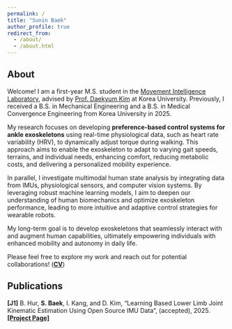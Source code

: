 ```yaml
---
permalink: /
title: "Sunin Baek"
author_profile: true
redirect_from: 
  - /about/
  - /about.html
---
```

## About
Welcome! I am a first-year M.S. student in the [Movement Intelligence Laboratory](https://www.daekyumkim.com/home), advised by [Prof. Daekyum Kim](https://www.daekyumkim.com/members/professor) at Korea University. Previously, I received a B.S. in Mechanical Engineering and a B.S. in Medical Convergence Engineering from Korea University in 2025. 

My research focuses on developing **preference-based control systems for ankle exoskeletons** using real-time physiological data, such as heart rate variability (HRV), to dynamically adjust torque during walking. This approach aims to enable the exoskeleton to adapt to varying gait speeds, terrains, and individual needs, enhancing comfort, reducing metabolic costs, and delivering a personalized mobility experience.

In parallel, I investigate multimodal human state analysis by integrating data from IMUs, physiological sensors, and computer vision systems. By leveraging robust machine learning models, I aim to deepen our understanding of human biomechanics and optimize exoskeleton performance, leading to more intuitive and adaptive control strategies for wearable robots.

My long-term goal is to develop exoskeletons that seamlessly interact with and augment human capabilities, ultimately empowering individuals with enhanced mobility and autonomy in daily life.

Please feel free to explore my work and reach out for potential collaborations! (**[CV](https://suninbaek.github.io/cv/)**)


## Publications
**[J1]**   B. Hur, **S. Baek**, I. Kang, and D. Kim, “Learning Based Lower Limb Joint Kinematic Estimation Using Open Source IMU Data”, (accepted), 2025. **[[Project Page]](https://mintlabkorea.github.io/LLJKE/)**
